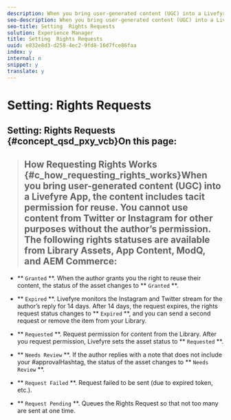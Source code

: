 ```yaml
---
description: When you bring user-generated content (UGC) into a Livefyre App, the content includes tacit permission for reuse. You cannot use content from Twitter or Instagram for other purposes without the author’s permission.
seo-description: When you bring user-generated content (UGC) into a Livefyre App, the content includes tacit permission for reuse. You cannot use content from Twitter or Instagram for other purposes without the author’s permission.
seo-title: Setting  Rights Requests
solution: Experience Manager
title: Setting  Rights Requests
uuid: e832e8d3-d258-4ec2-9fd8-16d7fce86faa
index: y
internal: n
snippet: y
translate: y
---
```


# Setting: Rights Requests

## Setting: Rights Requests {#concept_qsd_pxy_vcb}On this page:
>## How Requesting Rights Works {#c_how_requesting_rights_works}When you bring user-generated content (UGC) into a Livefyre App, the content includes tacit permission for reuse. You cannot use content from Twitter or Instagram for other purposes without the author’s permission.<!-- c_how_requesting_rights_works.dita --> The following rights statuses are available from Library Assets, App Content, ModQ, and AEM Commerce:

* ** `Granted` **. When the author grants you the right to reuse their content, the status of the asset changes to ** `Granted` **.
* ** `Expired` **. Livefyre monitors the Instagram and Twitter stream for the author’s reply for 14 days. After 14 days, the request expires, the rights request status changes to ** `Expired` **, and you can send a second request or remove the item from your Library.

* ** `Requested` **. Request permission for content from the Library. After you request permission, Livefyre sets the asset status to ** `Requested` **.

* ** `Needs Review` **. If the author replies with a note that does not include your #approvalHashtag, the status of the asset changes to ** `Needs Review` **.
* ** `Request Failed` **. Request failed to be sent (due to expired token, etc.).
* ** `Request Pending` **. Queues the Rights Request so that not too many are sent at one time.

